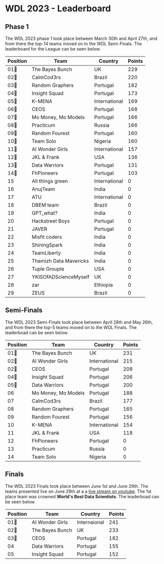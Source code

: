 # WDL 2023 - Leaderboard

## Phase 1
The WDL 2023 phase 1 took place between March 30th and April 27th, and from there the top-14 teams moved on to the WDL Semi-Finals. The leaderboard for the League can be seen below.

| Position | Team                            | Country        | Points |
|----------|---------------------------------|----------------|--------|
| 01🏅      | The Bayes Bunch                 | UK             | 229    |
| 02🏅      | CalmCod3rs                      | Brazil         | 220    |
| 03🏅      | Random Graphers                 | Portugal       | 182    |
| 04🏅      | Insight Squad                   | Portugal       | 173    |
| 05🏅      | K-MENA                          | International  | 169    |
| 06🏅      | CEOS                            | Portugal       | 168    |
| 07🏅      | Mo Money, Mo Models             | Portugal       | 166    |
| 08🏅      | Practicum                       | Russia         | 166    |
| 09🏅      | Random Fourest                  | Portugal       | 160    |
| 10🏅      | Team Solo                       | Nigeria        | 160    |
| 11🏅      | AI Wonder Girls                 | International  | 157    |
| 12🏅      | JKL & Frank                     | USA            | 136    |
| 13🏅      | Data Warriors                   | Portugal       | 131    |
| 14🏅      | FhPioneers                      | Portugal       | 103    |
| 15       | All things green                | International  | 0      |
| 16       | AnujTeam                        | India          | 0      |
| 17       | ATU                             | International  | 0      |
| 18       | DBEM team                       | Brazil         | 0      |
| 19       | GPT_what?                       | India          | 0      |
| 20       | Hackstreet Boys                 | Portugal       | 0      |
| 21       | JAVER                           | Portugal       | 0      |
| 22       | Misfit coders                   | India          | 0      |
| 23       | ShiningSpark                    | India          | 0      |
| 24       | TeamLiberty                     | India          | 0      |
| 25       | Thamizh Data Mavericks          | India          | 0      |
| 26       | Tuple Grouple                   | USA            | 0      |
| 27       | YKISOfADScienceMyself           | UK             | 0      |
| 28       | zar                             | Ethiopia       | 0      |
| 29       | ZEUS                            | Brazil         | 0      |

## Semi-Finals
The WDL 2023 Semi-Finals took place between April 28th and May 26th, and from there the top-5 teams moved on to the WDL Finals. The leaderboad can be seen below.

| Position | Team                 | Country        | Points |
|----------|----------------------|----------------|--------|
| 01🏅      | The Bayes Bunch      | UK             | 231    |
| 02🏅      | AI Wonder Girls      | International | 215    |
| 02🏅      | CEOS                 | Portugal       | 208    |
| 04🏅      | Insight Squad        | Portugal       | 206    |
| 05🏅      | Data Warriors        | Portugal       | 200    |
| 06       | Mo Money, Mo Models  | Portugal       | 188    |
| 07       | CalmCod3rs           | Brazil         | 177    |
| 08       | Random Graphers      | Portugal       | 165    |
| 09       | Random Fourest       | Portugal       | 156    |
| 10       | K-MENA               | International  | 154    |
| 11       | JKL & Frank          | USA            | 118    |
| 12       | FhPioneers           | Portugal       | 0      |
| 13       | Practicum            | Russia         | 0      |
| 14       | Team Solo            | Nigeria        | 0      |

## Finals
The WDL 2023 Finals took place between June 1st and June 29th. The teams presented live on June 29th at a a [live stream on youtube](https://www.youtube.com/watch?v=DR7tSsBc3Dc). The 1st place team was crowned **World's Best Data Scientists**. The leaderboad can be seen below.

|Position|Team                          |Country       |Points|
|--------|------------------------------|--------------|------|
|01🥇    |AI Wonder Girls               |Internaional  |241   |
|02🥈    |The Bayes Bunch               |UK            |233   |
|03🥉    |CEOS                          |Portugal      |182   |
|04      |Data Warriors                 |Portugal      |155   |
|05      |Insight Squad                 |Portugal      |152   |
